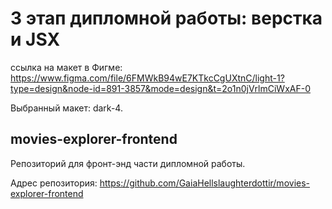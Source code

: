 # 3 этап дипломной работы: верстка и JSX

ссылка на макет в Фигме:
https://www.figma.com/file/6FMWkB94wE7KTkcCgUXtnC/light-1?type=design&node-id=891-3857&mode=design&t=2o1n0jVrlmCiWxAF-0


Выбранный макет: dark-4.

## movies-explorer-frontend

Репозиторий для фронт-энд части дипломной работы. 
  
Адрес репозитория: https://github.com/GaiaHellslaughterdottir/movies-explorer-frontend